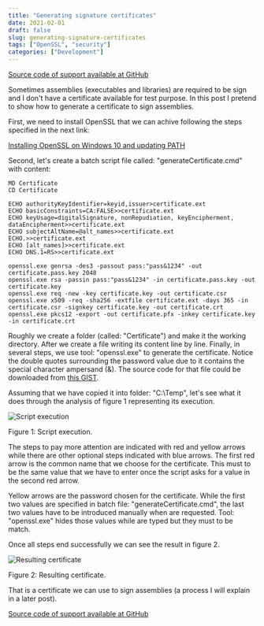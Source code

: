 ```yaml
---
title: "Generating signature certificates"
date: 2021-02-01
draft: false
slug: generating-signature-certificates
tags: ["OpenSSL", "security"]
categories: ["Development"]
---
```

[Source code of support available at GitHub](https://gist.github.com/rsotolongo/80410cee05c26a7bcb17327d0c279b86)

Sometimes assemblies (executables and libraries) are required to be sign and I don't have a certificate available for test purpose. In this post I pretend to show how to generate a certificate to sign assemblies.

First, we need to install OpenSSL that we can achive following the steps specified in the next link:

[Installing OpenSSL on Windows 10 and updating PATH](https://medium.com/swlh/installing-openssl-on-windows-10-and-updating-path-80992e26f6a1)

Second, let's create a batch script file called: "generateCertificate.cmd" with content:

``` CMD
MD Certificate
CD Certificate

ECHO authorityKeyIdentifier=keyid,issuer>certificate.ext
ECHO basicConstraints=CA:FALSE>>certificate.ext
ECHO keyUsage=digitalSignature, nonRepudiation, keyEncipherment, dataEncipherment>>certificate.ext
ECHO subjectAltName=@alt_names>>certificate.ext
ECHO.>>certificate.ext
ECHO [alt_names]>>certificate.ext
ECHO DNS.1=RS>>certificate.ext

openssl.exe genrsa -des3 -passout pass:"pass&1234" -out certificate.pass.key 2048
openssl.exe rsa -passin pass:"pass&1234" -in certificate.pass.key -out certificate.key
openssl.exe req -new -key certificate.key -out certificate.csr
openssl.exe x509 -req -sha256 -extfile certificate.ext -days 365 -in certificate.csr -signkey certificate.key -out certificate.crt
openssl.exe pkcs12 -export -out certificate.pfx -inkey certificate.key -in certificate.crt
```

Roughly we create a folder (called: "Certificate") and make it the working directory. After we create a file writing its content line by line. Finally, in several steps, we use tool: "openssl.exe" to generate the certificate. Notice the double quotes surrounding the password value due to it contains the special character ampersand (&). The source code for that file could be downloaded from [this GIST](https://gist.github.com/rsotolongo/80410cee05c26a7bcb17327d0c279b86).

Assuming that we have copied it into folder: "C:\Temp", let's see what it does through the analysis of figure 1 representing its execution.

![Script execution](/generating-signature-certificates/01.png)

Figure 1: Script execution.

The steps to pay more attention are indicated with red and yellow arrows while there are other optional steps indicated with blue arrows. The first red arrow is the common name that we choose for the certificate. This must to be the same value that we have to enter once the script asks for a value in the second red arrow.

Yellow arrows are the password chosen for the certificate. While the first two values are specified in batch file: "generateCertificate.cmd", the last two values have to be introduced manually when are requested. Tool: "openssl.exe" hides those values while are typed but they must to be match.

Once all steps end successfully we can see the result in figure 2.

![Resulting certificate](/generating-signature-certificates/02.png)

Figure 2: Resulting certificate.

That is a certificate we can use to sign assemblies (a process I will explain in a later post).

[Source code of support available at GitHub](https://gist.github.com/rsotolongo/80410cee05c26a7bcb17327d0c279b86)
